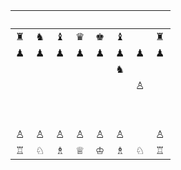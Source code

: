 |　|　|　|　|　|　|　|　|
|--|--|--|--|--|--|--|--|
|♜|♞|♝|♛|♚|♝|　|♜|
|♟|♟|♟|♟|♟|♟|♟|♟|
|　|　|　|　|　|♞|　|　|
|　|　|　|　|　|　|♙|　|
|　|　|　|　|　|　|　|　|
|　|　|　|　|　|　|　|　|
|♙|♙|♙|♙|♙|♙|　|♙|
|♖|♘|♗|♕|♔|♗|♘|♖|
